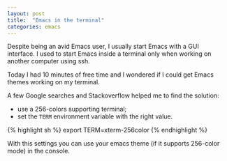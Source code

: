 ```yaml
---
layout: post
title:  "Emacs in the terminal"
categories: emacs
---
```


Despite being an avid Emacs user, I usually start Emacs with a GUI
interface. I used to start Emacs inside a terminal only when working
on another computer using ssh.

Today I had 10 minutes of free time and I wondered if I could get
Emacs themes working on my terminal.

A few Google searches and Stackoverflow helped me to find the
solution:

* use a 256-colors supporting terminal;
* set the `TERM` environment variable with the right value.

{% highlight sh %}
export TERM=xterm-256color
{% endhighlight %}

With this settings you can use your emacs theme (if it supports
256-color mode) in the console.
